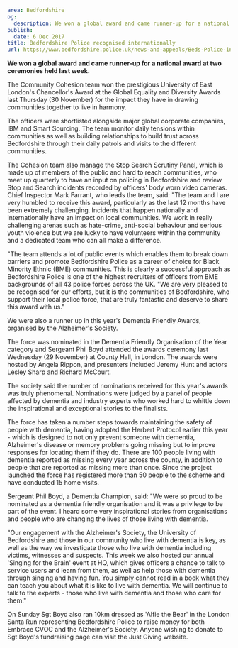 ```yaml
area: Bedfordshire
og:
  description: We won a global award and came runner-up for a national award at two ceremonies held last week.
publish:
  date: 6 Dec 2017
title: Bedfordshire Police recognised internationally
url: https://www.bedfordshire.police.uk/news-and-appeals/Beds-Police-internationally-recognised
```

**We won a global award and came runner-up for a national award at two ceremonies held last week.**

The Community Cohesion team won the prestigious University of East London's Chancellor's Award at the Global Equality and Diversity Awards last Thursday (30 November) for the impact they have in drawing communities together to live in harmony.

The officers were shortlisted alongside major global corporate companies, IBM and Smart Sourcing. The team monitor daily tensions within communities as well as building relationships to build trust across Bedfordshire through their daily patrols and visits to the different communities.

The Cohesion team also manage the Stop Search Scrutiny Panel, which is made up of members of the public and hard to reach communities, who meet up quarterly to have an input on policing in Bedfordshire and review Stop and Search incidents recorded by officers' body worn video cameras. Chief Inspector Mark Farrant, who leads the team, said: "The team and I are very humbled to receive this award, particularly as the last 12 months have been extremely challenging. Incidents that happen nationally and internationally have an impact on local communities. We work in really challenging arenas such as hate-crime, anti-social behaviour and serious youth violence but we are lucky to have volunteers within the community and a dedicated team who can all make a difference.

"The team attends a lot of public events which enables them to break down barriers and promote Bedfordshire Police as a career of choice for Black Minority Ethnic (BME) communities. This is clearly a successful approach as Bedfordshire Police is one of the highest recruiters of officers from BME backgrounds of all 43 police forces across the UK. "We are very pleased to be recognised for our efforts, but it is the communities of Bedfordshire, who support their local police force, that are truly fantastic and deserve to share this award with us."

We were also a runner up in this year's Dementia Friendly Awards, organised by the Alzheimer's Society.

The force was nominated in the Dementia Friendly Organisation of the Year category and Sergeant Phil Boyd attended the awards ceremony last Wednesday (29 November) at County Hall, in London. The awards were hosted by Angela Rippon, and presenters included Jeremy Hunt and actors Lesley Sharp and Richard McCourt.

The society said the number of nominations received for this year's awards was truly phenomenal. Nominations were judged by a panel of people affected by dementia and industry experts who worked hard to whittle down the inspirational and exceptional stories to the finalists.

The force has taken a number steps towards maintaining the safety of people with dementia, having adopted the Herbert Protocol earlier this year - which is designed to not only prevent someone with dementia, Alzheimer's disease or memory problems going missing but to improve responses for locating them if they do. There are 100 people living with dementia reported as missing every year across the county, in addition to people that are reported as missing more than once. Since the project launched the force has registered more than 50 people to the scheme and have conducted 15 home visits.

Sergeant Phil Boyd, a Dementia Champion, said: "We were so proud to be nominated as a dementia friendly organisation and it was a privilege to be part of the event. I heard some very inspirational stories from organisations and people who are changing the lives of those living with dementia.

"Our engagement with the Alzheimer's Society, the University of Bedfordshire and those in our community who live with dementia is key, as well as the way we investigate those who live with dementia including victims, witnesses and suspects. This week we also hosted our annual 'Singing for the Brain' event at HQ, which gives officers a chance to talk to service users and learn from them, as well as help those with dementia through singing and having fun. You simply cannot read in a book what they can teach you about what it is like to live with dementia. We will continue to talk to the experts - those who live with dementia and those who care for them."

On Sunday Sgt Boyd also ran 10km dressed as 'Alfie the Bear' in the London Santa Run representing Bedfordshire Police to raise money for both Embrace CVOC and the Alzheimer's Society. Anyone wishing to donate to Sgt Boyd's fundraising page can visit the Just Giving website.
